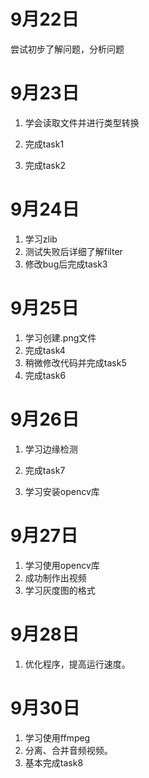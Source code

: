 # 9月22日

尝试初步了解问题，分析问题

# 9月23日

1. 学会读取文件并进行类型转换

2. 完成task1

3. 完成task2

# 9月24日

1. 学习zlib
2. 测试失败后详细了解filter
3. 修改bug后完成task3

# 9月25日

1. 学习创建.png文件
2. 完成task4
3. 稍微修改代码并完成task5
4. 完成task6

# 9月26日

1. 学习边缘检测
2. 完成task7

3. 学习安装opencv库

# 9月27日

1. 学习使用opencv库
2. 成功制作出视频
3. 学习灰度图的格式

# 9月28日

1. 优化程序，提高运行速度。

# 9月30日

1. 学习使用ffmpeg
2. 分离、合并音频视频。
3. 基本完成task8


